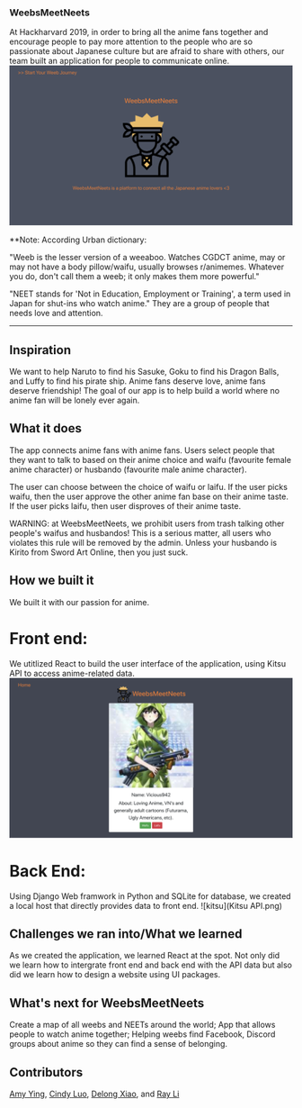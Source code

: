 ### WeebsMeetNeets
At Hackharvard 2019, in order to bring all the anime fans together and encourage people to pay more attention to the people who are so passionate about Japanese culture but are afraid to share with others, our team built an application for people to communicate online.
![application](start.png)

**Note: 
According Urban dictionary:

"Weeb is the lesser version of a weeaboo. Watches CGDCT anime, may or may not have a body pillow/waifu, usually browses r/animemes. Whatever you do, don't call them a weeb; it only makes them more powerful."

"NEET stands for 'Not in Education, Employment or Training', a term used in Japan for shut-ins who watch anime." They are a group of people that needs love and attention. 
_________________________________

## Inspiration
We want to help Naruto to find his Sasuke, Goku to find his Dragon Balls, and Luffy to find his pirate ship. Anime fans deserve love, anime fans deserve friendship! The goal of our app is to help build a world where no anime fan will be lonely ever again. 

## What it does
The app connects anime fans with anime fans. Users select people that they want to talk to based on their anime choice and waifu (favourite female anime character) or husbando (favourite male anime character). 

The user can choose between the choice of waifu or laifu. If the user picks waifu, then the user approve the other anime fan base on their anime taste. If the user picks laifu, then user disproves of their anime taste. 

WARNING: at WeebsMeetNeets, we prohibit users from trash talking other people's waifus and husbandos! This is a serious matter, all users who violates this rule will be removed by the admin. Unless your husbando is Kirito from Sword Art Online, then you just suck. 

## How we built it
We built it with our passion for anime.

# Front end:
We utitlized React to build the user interface of the application, using Kitsu API to access anime-related data.
![front end](user.png)

# Back End:
Using Django Web framwork in Python and SQLite for database, we created a local host that directly provides data to front end.
![kitsu](Kitsu API.png)

## Challenges we ran into/What we learned
As we created the application, we learned React at the spot. Not only did we learn how to intergrate front end and back end with the API data but also did we learn how to design a website using UI packages.

## What's next for WeebsMeetNeets
Create a map of all weebs and NEETs around the world; App that allows people to watch anime together; Helping weebs find Facebook, Discord groups about anime so they can find a sense of belonging. 

## Contributors
[Amy Ying](https://github.com/amywhying), [Cindy Luo](https://github.com/cindy1u0), [Delong Xiao](https://github.com/dlworldpeace), and [Ray Li](https://github.com/RayRuizheLi)

